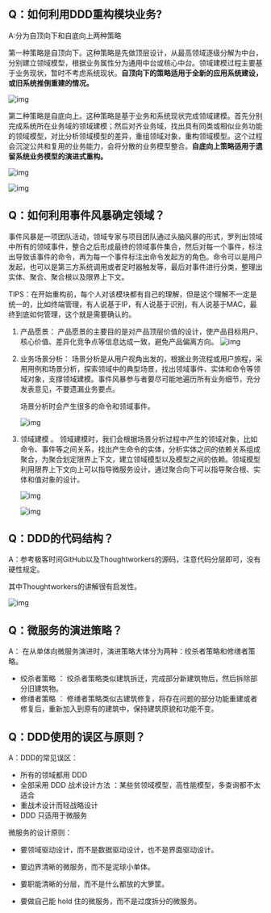 ## Q：如何利用DDD重构模块业务?

A:分为自顶向下和自底向上两种策略

 第一种策略是自顶向下。这种策略是先做顶层设计，从最高领域逐级分解为中台，分别建立领域模型，根据业务属性分为通用中台或核心中台。领域建模过程主要基于业务现状，暂时不考虑系统现状。**自顶向下的策略适用于全新的应用系统建设，或旧系统推倒重建的情况。** 

 ![img](https://static001.geekbang.org/resource/image/e6/da/e665d85381a9b2c599555cac6a06deda.jpg) 

 第二种策略是自底向上。这种策略是基于业务和系统现状完成领域建模。首先分别完成系统所在业务域的领域建模；然后对齐业务域，找出具有同类或相似业务功能的领域模型，对比分析领域模型的差异，重组领域对象，重构领域模型。这个过程会沉淀公共和复用的业务能力，会将分散的业务模型整合。**自底向上策略适用于遗留系统业务模型的演进式重构。** 

 ![img](https://static001.geekbang.org/resource/image/fb/70/fb11e6941fc471c734d0b85c25cc5370.jpg) 

 ![img](https://static001.geekbang.org/resource/image/a8/c5/a88e9695c7198a1f88f537564ada0bc5.jpg) 

## Q：如何利用事件风暴确定领域？

 事件风暴是一项团队活动，领域专家与项目团队通过头脑风暴的形式，罗列出领域中所有的领域事件，整合之后形成最终的领域事件集合，然后对每一个事件，标注出导致该事件的命令，再为每一个事件标注出命令发起方的角色。命令可以是用户发起，也可以是第三方系统调用或者定时器触发等，最后对事件进行分类，整理出实体、聚合、聚合根以及限界上下文。 

TIPS：在开始重构前，每个人对该模块都有自己的理解，但是这个理解不一定是统一的，比如终端管理，有人说基于IP，有人说基于识别，有人说基于MAC，最终到底如何管理，这个就是需要确认的。

1. 产品愿景： 产品愿景的主要目的是对产品顶层价值的设计，使产品目标用户、核心价值、差异化竞争点等信息达成一致，避免产品偏离方向。  ![img](https://static001.geekbang.org/resource/image/b8/c4/b85983fa6a8c877e77387fdafe1598c4.jpg) 

2. 业务场景分析： 场景分析是从用户视角出发的，根据业务流程或用户旅程，采用用例和场景分析，探索领域中的典型场景，找出领域事件、实体和命令等领域对象，支撑领域建模。事件风暴参与者要尽可能地遍历所有业务细节，充分发表意见，不要遗漏业务要点。 

    场景分析时会产生很多的命令和领域事件。 

    ![img](https://static001.geekbang.org/resource/image/e2/e4/e2f91189e25bbaa81307d1fea694aee4.jpg) 

3.  领域建模 。 领域建模时，我们会根据场景分析过程中产生的领域对象，比如命令、事件等之间关系，找出产生命令的实体，分析实体之间的依赖关系组成聚合，为聚合划定限界上下文，建立领域模型以及模型之间的依赖。领域模型利用限界上下文向上可以指导微服务设计，通过聚合向下可以指导聚合根、实体和值对象的设计。 

    ![img](https://static001.geekbang.org/resource/image/cf/fd/cf35a9437319169784db9e5aab97b1fd.jpg) 

    ![img](https://static001.geekbang.org/resource/image/d0/e1/d0191d4e4c51ff91dc830bf38c0e7ae1.jpg) 

## Q：DDD的代码结构？

A：参考极客时间GitHub以及Thoughtworkers的源码，注意代码分层即可，没有硬性规定。

其中Thoughtworkers的讲解很有启发性。

 ![img](https://static001.geekbang.org/resource/image/eb/b2/eb626396fcb9f541ec46a799275e04b2.png) 

## Q：微服务的演进策略？

A： 在从单体向微服务演进时，演进策略大体分为两种：绞杀者策略和修缮者策略。 

-  绞杀者策略 ： 绞杀者策略类似建筑拆迁，完成部分新建筑物后，然后拆除部分旧建筑物。 
-  修缮者策略 ： 修缮者策略类似古建筑修复，将存在问题的部分功能重建或者修复后，重新加入到原有的建筑中，保持建筑原貌和功能不变。 

## Q：DDD使用的误区与原则？

A：DDD的常见误区：

-  所有的领域都用 DDD 
-  全部采用 DDD 战术设计方法 ：某些贫领域模型，高性能模型，多查询都不太适合
-  重战术设计而轻战略设计 
-  DDD 只适用于微服务 

微服务的设计原则：

-  要领域驱动设计，而不是数据驱动设计，也不是界面驱动设计。 

-  要边界清晰的微服务，而不是泥球小单体。 

-  要职能清晰的分层，而不是什么都放的大箩筐。 

-  要做自己能 hold 住的微服务，而不是过度拆分的微服务。 

  